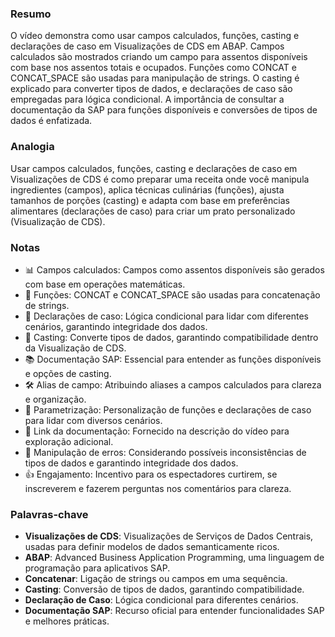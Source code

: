 ### Resumo
O vídeo demonstra como usar campos calculados, funções, casting e declarações de caso em Visualizações de CDS em ABAP. Campos calculados são mostrados criando um campo para assentos disponíveis com base nos assentos totais e ocupados. Funções como CONCAT e CONCAT_SPACE são usadas para manipulação de strings. O casting é explicado para converter tipos de dados, e declarações de caso são empregadas para lógica condicional. A importância de consultar a documentação da SAP para funções disponíveis e conversões de tipos de dados é enfatizada.

### Analogia
Usar campos calculados, funções, casting e declarações de caso em Visualizações de CDS é como preparar uma receita onde você manipula ingredientes (campos), aplica técnicas culinárias (funções), ajusta tamanhos de porções (casting) e adapta com base em preferências alimentares (declarações de caso) para criar um prato personalizado (Visualização de CDS).

### Notas
- 📊 Campos calculados: Campos como assentos disponíveis são gerados com base em operações matemáticas.
- 🔄 Funções: CONCAT e CONCAT_SPACE são usadas para concatenação de strings.
- 🔀 Declarações de caso: Lógica condicional para lidar com diferentes cenários, garantindo integridade dos dados.
- 🎯 Casting: Converte tipos de dados, garantindo compatibilidade dentro da Visualização de CDS.
- 📚 Documentação SAP: Essencial para entender as funções disponíveis e opções de casting.
- 🛠️ Alias de campo: Atribuindo aliases a campos calculados para clareza e organização.
- 🧩 Parametrização: Personalização de funções e declarações de caso para lidar com diversos cenários.
- 📝 Link da documentação: Fornecido na descrição do vídeo para exploração adicional.
- 🤔 Manipulação de erros: Considerando possíveis inconsistências de tipos de dados e garantindo integridade dos dados.
- 👍 Engajamento: Incentivo para os espectadores curtirem, se inscreverem e fazerem perguntas nos comentários para clareza.

### Palavras-chave
- **Visualizações de CDS**: Visualizações de Serviços de Dados Centrais, usadas para definir modelos de dados semanticamente ricos.
- **ABAP**: Advanced Business Application Programming, uma linguagem de programação para aplicativos SAP.
- **Concatenar**: Ligação de strings ou campos em uma sequência.
- **Casting**: Conversão de tipos de dados, garantindo compatibilidade.
- **Declaração de Caso**: Lógica condicional para diferentes cenários.
- **Documentação SAP**: Recurso oficial para entender funcionalidades SAP e melhores práticas.
